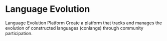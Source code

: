 # Language Evolution
Language Evolution Platform Create a platform that tracks and manages the evolution of constructed languages (conlangs) through community participation.



